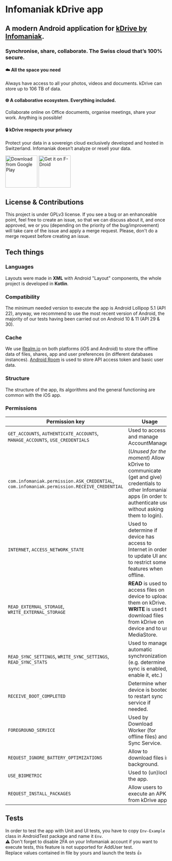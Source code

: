 # Infomaniak kDrive app

## A modern Android application for [kDrive by Infomaniak](https://www.infomaniak.com/kdrive).
### Synchronise, share, collaborate.  The Swiss cloud that’s 100% secure.

#### :cloud: All the space you need
Always have access to all your photos, videos and documents. kDrive can store up to 106 TB of data.

#### :globe_with_meridians: A collaborative ecosystem. Everything included. 
Collaborate online on Office documents, organise meetings, share your work. Anything is possible!

#### :lock:  kDrive respects your privacy
Protect your data in a sovereign cloud exclusively developed and hosted in Switzerland. Infomaniak doesn’t analyze or resell your data.

[<img src="https://play.google.com/intl/en_us/badges/static/images/badges/en_badge_web_generic.png" 
      alt="Download from Google Play" height="100">](https://play.google.com/store/apps/details?id=com.infomaniak.drive)
[<img src="https://f-droid.org/badge/get-it-on.png"
      alt="Get it on F-Droid"
      height="100">](https://f-droid.org/packages/com.infomaniak.drive/)

## License & Contributions
This project is under GPLv3 license.
If you see a bug or an enhanceable point, feel free to create an issue, so that we can discuss about it, and once approved, we or you (depending on the priority of the bug/improvement) will take care of the issue and apply a merge request.
Please, don't do a merge request before creating an issue.

## Tech things

### Languages
Layouts were made in **XML** with Android "Layout" components, the whole project is developed in **Kotlin**. 

### Compatibility
The minimum needed version to execute the app is Android Lollipop 5.1 (API 22), anyway, we recommend to use the most recent version of Android, the majority of our tests having been carried out on Android 10 & 11 (API 29 & 30).

### Cache
We use [Realm.io](https://realm.io/) on both platforms (iOS and Android) to store the offline data of files, shares, app and user preferences (in different databases instances). [Android Room](https://developer.android.com/training/data-storage/room) is used to store API access token and basic user data.

### Structure
The structure of the app, its algorithms and the general functioning are common with the iOS app. 

### Permissions
| Permission key | Usage
|---|---
| `GET_ACCOUNTS`, `AUTHENTICATE_ACCOUNTS`, `MANAGE_ACCOUNTS`, `USE_CREDENTIALS` | Used to access and manage AccountManager.
| `com.infomaniak.permission.ASK_CREDENTIAL`, `com.infomaniak.permission.RECEIVE_CREDENTIAL` | (*Unused for the moment*) Allow kDrive to communicate (get and give) credentials to other Infomaniak apps (in order to authenticate user without asking them to login).
| `INTERNET`, `ACCESS_NETWORK_STATE` | Used to determine if device has access to Internet in order to update UI and to restrict some features when offline.
| `READ_EXTERNAL_STORAGE`, `WRITE_EXTERNAL_STORAGE` | **READ** is used to access files on device to upload them on kDrive. **WRITE** is used to download files from kDrive on device and to use MediaStore.
| `READ_SYNC_SETTINGS`, `WRITE_SYNC_SETTINGS`, `READ_SYNC_STATS` | Used to manage automatic synchronization (e.g. determine if sync is enabled, enable it, etc.)
| `RECEIVE_BOOT_COMPLETED` | Determine when device is booted to restart sync service if needed.
| `FOREGROUND_SERVICE` | Used by Download Worker (for offline files) and Sync Service.
| `REQUEST_IGNORE_BATTERY_OPTIMIZATIONS` | Allow to download files in background.
| `USE_BIOMETRIC` | Used to (un)lock the app.
| `REQUEST_INSTALL_PACKAGES` | Allow users to execute an APK from kDrive app.


## Tests

In order to test the app with Unit and UI tests, you have to copy `Env-Example` class in AndroidTest package and name it `Env`.\
⚠️ Don't forget to disable 2FA on your Infomaniak account if you want to execute tests, this feature is not supported for AddUser test.\
Replace values contained in file by yours and launch the tests 👍
